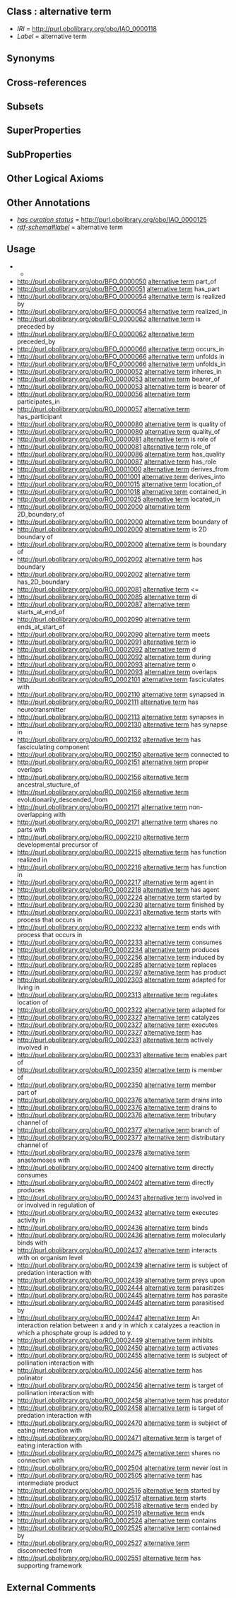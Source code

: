 
## Class : alternative term

 * *IRI* = http://purl.obolibrary.org/obo/IAO_0000118
 * *Label* = alternative term

## Synonyms


## Cross-references


## Subsets


## SuperProperties


## SubProperties


## Other Logical Axioms


## Other Annotations

 * *[has curation status](../../IAO/14/IAO_0000114.md)* = http://purl.obolibrary.org/obo/IAO_0000125
 * *[rdf-schema#label](../../el/rdf-schema#label.md)* = alternative term

## Usage

 * -
 * http://purl.obolibrary.org/obo/BFO_0000050 [alternative term](../../IAO/18/IAO_0000118.md) part_of
 * http://purl.obolibrary.org/obo/BFO_0000051 [alternative term](../../IAO/18/IAO_0000118.md) has_part
 * http://purl.obolibrary.org/obo/BFO_0000054 [alternative term](../../IAO/18/IAO_0000118.md) is realized by
 * http://purl.obolibrary.org/obo/BFO_0000054 [alternative term](../../IAO/18/IAO_0000118.md) realized_in
 * http://purl.obolibrary.org/obo/BFO_0000062 [alternative term](../../IAO/18/IAO_0000118.md) is preceded by
 * http://purl.obolibrary.org/obo/BFO_0000062 [alternative term](../../IAO/18/IAO_0000118.md) preceded_by
 * http://purl.obolibrary.org/obo/BFO_0000066 [alternative term](../../IAO/18/IAO_0000118.md) occurs_in
 * http://purl.obolibrary.org/obo/BFO_0000066 [alternative term](../../IAO/18/IAO_0000118.md) unfolds in
 * http://purl.obolibrary.org/obo/BFO_0000066 [alternative term](../../IAO/18/IAO_0000118.md) unfolds_in
 * http://purl.obolibrary.org/obo/RO_0000052 [alternative term](../../IAO/18/IAO_0000118.md) inheres_in
 * http://purl.obolibrary.org/obo/RO_0000053 [alternative term](../../IAO/18/IAO_0000118.md) bearer_of
 * http://purl.obolibrary.org/obo/RO_0000053 [alternative term](../../IAO/18/IAO_0000118.md) is bearer of
 * http://purl.obolibrary.org/obo/RO_0000056 [alternative term](../../IAO/18/IAO_0000118.md) participates_in
 * http://purl.obolibrary.org/obo/RO_0000057 [alternative term](../../IAO/18/IAO_0000118.md) has_participant
 * http://purl.obolibrary.org/obo/RO_0000080 [alternative term](../../IAO/18/IAO_0000118.md) is quality of
 * http://purl.obolibrary.org/obo/RO_0000080 [alternative term](../../IAO/18/IAO_0000118.md) quality_of
 * http://purl.obolibrary.org/obo/RO_0000081 [alternative term](../../IAO/18/IAO_0000118.md) is role of
 * http://purl.obolibrary.org/obo/RO_0000081 [alternative term](../../IAO/18/IAO_0000118.md) role_of
 * http://purl.obolibrary.org/obo/RO_0000086 [alternative term](../../IAO/18/IAO_0000118.md) has_quality
 * http://purl.obolibrary.org/obo/RO_0000087 [alternative term](../../IAO/18/IAO_0000118.md) has_role
 * http://purl.obolibrary.org/obo/RO_0001000 [alternative term](../../IAO/18/IAO_0000118.md) derives_from
 * http://purl.obolibrary.org/obo/RO_0001001 [alternative term](../../IAO/18/IAO_0000118.md) derives_into
 * http://purl.obolibrary.org/obo/RO_0001015 [alternative term](../../IAO/18/IAO_0000118.md) location_of
 * http://purl.obolibrary.org/obo/RO_0001018 [alternative term](../../IAO/18/IAO_0000118.md) contained_in
 * http://purl.obolibrary.org/obo/RO_0001025 [alternative term](../../IAO/18/IAO_0000118.md) located_in
 * http://purl.obolibrary.org/obo/RO_0002000 [alternative term](../../IAO/18/IAO_0000118.md) 2D_boundary_of
 * http://purl.obolibrary.org/obo/RO_0002000 [alternative term](../../IAO/18/IAO_0000118.md) boundary of
 * http://purl.obolibrary.org/obo/RO_0002000 [alternative term](../../IAO/18/IAO_0000118.md) is 2D boundary of
 * http://purl.obolibrary.org/obo/RO_0002000 [alternative term](../../IAO/18/IAO_0000118.md) is boundary of
 * http://purl.obolibrary.org/obo/RO_0002002 [alternative term](../../IAO/18/IAO_0000118.md) has boundary
 * http://purl.obolibrary.org/obo/RO_0002002 [alternative term](../../IAO/18/IAO_0000118.md) has_2D_boundary
 * http://purl.obolibrary.org/obo/RO_0002081 [alternative term](../../IAO/18/IAO_0000118.md) <=
 * http://purl.obolibrary.org/obo/RO_0002085 [alternative term](../../IAO/18/IAO_0000118.md) di
 * http://purl.obolibrary.org/obo/RO_0002087 [alternative term](../../IAO/18/IAO_0000118.md) starts_at_end_of
 * http://purl.obolibrary.org/obo/RO_0002090 [alternative term](../../IAO/18/IAO_0000118.md) ends_at_start_of
 * http://purl.obolibrary.org/obo/RO_0002090 [alternative term](../../IAO/18/IAO_0000118.md) meets
 * http://purl.obolibrary.org/obo/RO_0002091 [alternative term](../../IAO/18/IAO_0000118.md) io
 * http://purl.obolibrary.org/obo/RO_0002092 [alternative term](../../IAO/18/IAO_0000118.md) d
 * http://purl.obolibrary.org/obo/RO_0002092 [alternative term](../../IAO/18/IAO_0000118.md) during
 * http://purl.obolibrary.org/obo/RO_0002093 [alternative term](../../IAO/18/IAO_0000118.md) o
 * http://purl.obolibrary.org/obo/RO_0002093 [alternative term](../../IAO/18/IAO_0000118.md) overlaps
 * http://purl.obolibrary.org/obo/RO_0002101 [alternative term](../../IAO/18/IAO_0000118.md) fasciculates with
 * http://purl.obolibrary.org/obo/RO_0002110 [alternative term](../../IAO/18/IAO_0000118.md) synapsed in
 * http://purl.obolibrary.org/obo/RO_0002111 [alternative term](../../IAO/18/IAO_0000118.md) has neurotransmitter
 * http://purl.obolibrary.org/obo/RO_0002113 [alternative term](../../IAO/18/IAO_0000118.md) synapses in
 * http://purl.obolibrary.org/obo/RO_0002130 [alternative term](../../IAO/18/IAO_0000118.md) has synapse in
 * http://purl.obolibrary.org/obo/RO_0002132 [alternative term](../../IAO/18/IAO_0000118.md) has fasciculating component
 * http://purl.obolibrary.org/obo/RO_0002150 [alternative term](../../IAO/18/IAO_0000118.md) connected to
 * http://purl.obolibrary.org/obo/RO_0002151 [alternative term](../../IAO/18/IAO_0000118.md) proper overlaps
 * http://purl.obolibrary.org/obo/RO_0002156 [alternative term](../../IAO/18/IAO_0000118.md) ancestral_stucture_of
 * http://purl.obolibrary.org/obo/RO_0002156 [alternative term](../../IAO/18/IAO_0000118.md) evolutionarily_descended_from
 * http://purl.obolibrary.org/obo/RO_0002171 [alternative term](../../IAO/18/IAO_0000118.md) non-overlapping with
 * http://purl.obolibrary.org/obo/RO_0002171 [alternative term](../../IAO/18/IAO_0000118.md) shares no parts with
 * http://purl.obolibrary.org/obo/RO_0002210 [alternative term](../../IAO/18/IAO_0000118.md) developmental precursor of
 * http://purl.obolibrary.org/obo/RO_0002215 [alternative term](../../IAO/18/IAO_0000118.md) has function realized in
 * http://purl.obolibrary.org/obo/RO_0002216 [alternative term](../../IAO/18/IAO_0000118.md) has function in
 * http://purl.obolibrary.org/obo/RO_0002217 [alternative term](../../IAO/18/IAO_0000118.md) agent in
 * http://purl.obolibrary.org/obo/RO_0002218 [alternative term](../../IAO/18/IAO_0000118.md) has agent
 * http://purl.obolibrary.org/obo/RO_0002224 [alternative term](../../IAO/18/IAO_0000118.md) started by
 * http://purl.obolibrary.org/obo/RO_0002230 [alternative term](../../IAO/18/IAO_0000118.md) finished by
 * http://purl.obolibrary.org/obo/RO_0002231 [alternative term](../../IAO/18/IAO_0000118.md) starts with process that occurs in
 * http://purl.obolibrary.org/obo/RO_0002232 [alternative term](../../IAO/18/IAO_0000118.md) ends with process that occurs in
 * http://purl.obolibrary.org/obo/RO_0002233 [alternative term](../../IAO/18/IAO_0000118.md) consumes
 * http://purl.obolibrary.org/obo/RO_0002234 [alternative term](../../IAO/18/IAO_0000118.md) produces
 * http://purl.obolibrary.org/obo/RO_0002256 [alternative term](../../IAO/18/IAO_0000118.md) induced by
 * http://purl.obolibrary.org/obo/RO_0002285 [alternative term](../../IAO/18/IAO_0000118.md) replaces
 * http://purl.obolibrary.org/obo/RO_0002297 [alternative term](../../IAO/18/IAO_0000118.md) has product
 * http://purl.obolibrary.org/obo/RO_0002303 [alternative term](../../IAO/18/IAO_0000118.md) adapted for living in
 * http://purl.obolibrary.org/obo/RO_0002313 [alternative term](../../IAO/18/IAO_0000118.md) regulates location of
 * http://purl.obolibrary.org/obo/RO_0002322 [alternative term](../../IAO/18/IAO_0000118.md) adapted for
 * http://purl.obolibrary.org/obo/RO_0002327 [alternative term](../../IAO/18/IAO_0000118.md) catalyzes
 * http://purl.obolibrary.org/obo/RO_0002327 [alternative term](../../IAO/18/IAO_0000118.md) executes
 * http://purl.obolibrary.org/obo/RO_0002327 [alternative term](../../IAO/18/IAO_0000118.md) has
 * http://purl.obolibrary.org/obo/RO_0002331 [alternative term](../../IAO/18/IAO_0000118.md) actively involved in
 * http://purl.obolibrary.org/obo/RO_0002331 [alternative term](../../IAO/18/IAO_0000118.md) enables part of
 * http://purl.obolibrary.org/obo/RO_0002350 [alternative term](../../IAO/18/IAO_0000118.md) is member of
 * http://purl.obolibrary.org/obo/RO_0002350 [alternative term](../../IAO/18/IAO_0000118.md) member part of
 * http://purl.obolibrary.org/obo/RO_0002376 [alternative term](../../IAO/18/IAO_0000118.md) drains into
 * http://purl.obolibrary.org/obo/RO_0002376 [alternative term](../../IAO/18/IAO_0000118.md) drains to
 * http://purl.obolibrary.org/obo/RO_0002376 [alternative term](../../IAO/18/IAO_0000118.md) tributary channel of
 * http://purl.obolibrary.org/obo/RO_0002377 [alternative term](../../IAO/18/IAO_0000118.md) branch of
 * http://purl.obolibrary.org/obo/RO_0002377 [alternative term](../../IAO/18/IAO_0000118.md) distributary channel of
 * http://purl.obolibrary.org/obo/RO_0002378 [alternative term](../../IAO/18/IAO_0000118.md) anastomoses with
 * http://purl.obolibrary.org/obo/RO_0002400 [alternative term](../../IAO/18/IAO_0000118.md) directly consumes
 * http://purl.obolibrary.org/obo/RO_0002402 [alternative term](../../IAO/18/IAO_0000118.md) directly produces
 * http://purl.obolibrary.org/obo/RO_0002431 [alternative term](../../IAO/18/IAO_0000118.md) involved in or involved in regulation of
 * http://purl.obolibrary.org/obo/RO_0002432 [alternative term](../../IAO/18/IAO_0000118.md) executes activity in
 * http://purl.obolibrary.org/obo/RO_0002436 [alternative term](../../IAO/18/IAO_0000118.md) binds
 * http://purl.obolibrary.org/obo/RO_0002436 [alternative term](../../IAO/18/IAO_0000118.md) molecularly binds with
 * http://purl.obolibrary.org/obo/RO_0002437 [alternative term](../../IAO/18/IAO_0000118.md) interacts with on organism level
 * http://purl.obolibrary.org/obo/RO_0002439 [alternative term](../../IAO/18/IAO_0000118.md) is subject of predation interaction with
 * http://purl.obolibrary.org/obo/RO_0002439 [alternative term](../../IAO/18/IAO_0000118.md) preys upon
 * http://purl.obolibrary.org/obo/RO_0002444 [alternative term](../../IAO/18/IAO_0000118.md) parasitizes
 * http://purl.obolibrary.org/obo/RO_0002445 [alternative term](../../IAO/18/IAO_0000118.md) has parasite
 * http://purl.obolibrary.org/obo/RO_0002445 [alternative term](../../IAO/18/IAO_0000118.md) parasitised by
 * http://purl.obolibrary.org/obo/RO_0002447 [alternative term](../../IAO/18/IAO_0000118.md) An interaction relation between x and y in which x catalyzes a reaction in which a phosphate group is added to y.
 * http://purl.obolibrary.org/obo/RO_0002449 [alternative term](../../IAO/18/IAO_0000118.md) inhibits
 * http://purl.obolibrary.org/obo/RO_0002450 [alternative term](../../IAO/18/IAO_0000118.md) activates
 * http://purl.obolibrary.org/obo/RO_0002455 [alternative term](../../IAO/18/IAO_0000118.md) is subject of pollination interaction with
 * http://purl.obolibrary.org/obo/RO_0002456 [alternative term](../../IAO/18/IAO_0000118.md) has polinator
 * http://purl.obolibrary.org/obo/RO_0002456 [alternative term](../../IAO/18/IAO_0000118.md) is target of pollination interaction with
 * http://purl.obolibrary.org/obo/RO_0002458 [alternative term](../../IAO/18/IAO_0000118.md) has predator
 * http://purl.obolibrary.org/obo/RO_0002458 [alternative term](../../IAO/18/IAO_0000118.md) is target of predation interaction with
 * http://purl.obolibrary.org/obo/RO_0002470 [alternative term](../../IAO/18/IAO_0000118.md) is subject of eating interaction with
 * http://purl.obolibrary.org/obo/RO_0002471 [alternative term](../../IAO/18/IAO_0000118.md) is target of eating interaction with
 * http://purl.obolibrary.org/obo/RO_0002475 [alternative term](../../IAO/18/IAO_0000118.md) shares no connection with
 * http://purl.obolibrary.org/obo/RO_0002504 [alternative term](../../IAO/18/IAO_0000118.md) never lost in
 * http://purl.obolibrary.org/obo/RO_0002505 [alternative term](../../IAO/18/IAO_0000118.md) has intermediate product
 * http://purl.obolibrary.org/obo/RO_0002516 [alternative term](../../IAO/18/IAO_0000118.md) started by
 * http://purl.obolibrary.org/obo/RO_0002517 [alternative term](../../IAO/18/IAO_0000118.md) starts
 * http://purl.obolibrary.org/obo/RO_0002518 [alternative term](../../IAO/18/IAO_0000118.md) ended by
 * http://purl.obolibrary.org/obo/RO_0002519 [alternative term](../../IAO/18/IAO_0000118.md) ends
 * http://purl.obolibrary.org/obo/RO_0002524 [alternative term](../../IAO/18/IAO_0000118.md) contains
 * http://purl.obolibrary.org/obo/RO_0002525 [alternative term](../../IAO/18/IAO_0000118.md) contained by
 * http://purl.obolibrary.org/obo/RO_0002527 [alternative term](../../IAO/18/IAO_0000118.md) disconnected from
 * http://purl.obolibrary.org/obo/RO_0002551 [alternative term](../../IAO/18/IAO_0000118.md) has supporting framework

## External Comments

